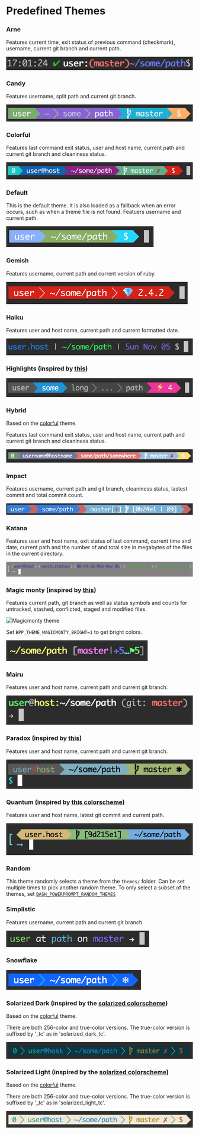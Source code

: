 # Predefined Themes

### Arne

Features current time, exit status of previous command (checkmark), username,
current git branch and current path.

![Arne theme](/screenshots/arne.png)

### Candy

Features username, split path and current git branch.

![Candy theme](/screenshots/candy.png)

<a name="colorful"></a>
### Colorful

Features last command exit status, user and host name, current path and current
git branch and cleaniness status.

![Colorful theme](/screenshots/colorful.png)

### Default

This is the default theme. It is also loaded as a fallback when an error occurs,
such as when a theme file is not found. Featuers username and current path.

![Default theme](/screenshots/default.png)

### Gemish

Features username, current path and current version of ruby.

![Gemish theme](/screenshots/gemish.png)

### Haiku

Features user and host name, current path and current formatted date.

![Haiku theme](/screenshots/haiku.png)

### Highlights (inspired by [this](https://github.com/banga/powerline-shell))

![Highlights theme](/screenshots/highlights.png)

### Hybrid

Based on the [colorful](#colorful) theme.

Features last command exit status, user and host name, current path and current
git branch and cleaniness status.

![Hybrid theme](/screenshots/hybrid.png)

### Impact

Features username, current path and git branch, cleaniness status, lastest
commit and total commit count.

![Impact theme](/screenshots/impact.png)

### Katana

Features user and host name, exit status of last command, current time and date,
current path and the number of and total size in megabytes of the files in the
current directory.

![Katana theme](/screenshots/katana.png)

### Magic monty (inspired by [this](https://github.com/magicmonty/bash-git-prompt))

Features current path, git branch as well as status symbols and counts for
untracked, stashed, conflicted, staged and modified files.

![Magicmonty theme](/screenshots/magicmonty.png)

Set `BPP_THEME_MAGICMONTY_BRIGHT=1` to get bright colors.

![Magicmonty theme (bright)](/screenshots/magicmonty_bright.png)

### Mairu

Features user and host name, current path and current git branch.

![Mairu theme](/screenshots/mairu.png)

### Paradox (inspired by [this](http://www.paradox.io/posts/9-my-new-zsh-prompt))

Features user and host name, current path and current git branch.

![Paradox theme](/screenshots/paradox.png)

### Quantum (inspired by [this colorscheme](https://github.com/tyrannicaltoucan/vim-quantum))

Features user and host name, latest git commit and current path.

![Quantum theme](/screenshots/quantum.png)

### Random

This theme randomly selects a theme from the `themes/` folder. Can be set
multiple times to pick another random theme. To only select a subset of the
themes, set
[`BASH_POWERPROMPT_RANDOM_THEMES`](ENV_VARIABLES.md#bpp_random_themes)

### Simplistic

Features username, current path and current git branch.

![Simplistic theme](/screenshots/simplistic.png)

### Snowflake

![Snowflake theme](/screenshots/snowflake.png)

### Solarized Dark (inspired by the [solarized colorscheme](http://ethanschoonover.com/solarized))

Based on the [colorful](#colorful) theme.

There are both 256-color and true-color versions. The true-color version is
suffixed by '_tc' as in 'solarized_dark_tc'.

![Solarized Dark theme](/screenshots/solarized_dark_tc.png)

### Solarized Light (inspired by the [solarized colorscheme](http://ethanschoonover.com/solarized))

Based on the [colorful](#colorful) theme.

There are both 256-color and true-color versions. The true-color version is
suffixed by '_tc' as in 'solarized_light_tc'.

![Solarized Light theme](/screenshots/solarized_light_tc.png)
